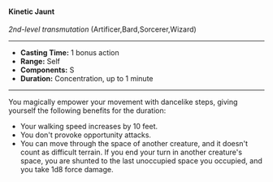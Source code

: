 #### Kinetic Jaunt
*2nd-level transmutation* (Artificer,Bard,Sorcerer,Wizard)
___
- **Casting Time:** 1 bonus action
- **Range:** Self
- **Components:** S
- **Duration:** Concentration, up to 1 minute
---
You magically empower your movement with dancelike steps, giving yourself the following benefits for the duration:

* Your walking speed increases by 10 feet.
* You don't provoke opportunity attacks.
* You can move through the space of another creature, and it doesn't count as difficult terrain. If you end your turn in another creature's space, you are shunted to the last unoccupied space you occupied, and you take 1d8 force damage.

